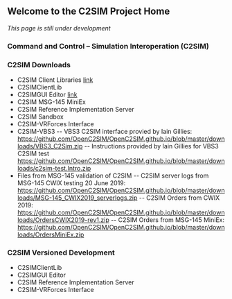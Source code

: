 ## Welcome to the C2SIM Project Home

_This page is still under development_

### Command and Control – Simulation Interoperation (C2SIM)

### C2SIM Downloads
- C2SIM Client Libraries [link](https://github.com/OpenC2SIM/c2sim/example)
- C2SIMClientLib
- C2SIMGUI Editor [link](https://github.com/OpenC2SIM/OpenC2SIM.github.io/raw/master/downloads/C2SIMGUIv2.8.8.zip)
- C2SIM MSG-145 MiniEx
- C2SIM Reference Implementation Server
- C2SIM Sandbox
- C2SIM-VRForces Interface
- C2SIM-VBS3
-- VBS3 C2SIM interface provied by Iain Gillies:
   https://github.com/OpenC2SIM/OpenC2SIM.github.io/blob/master/downloads/VBS3_C2Sim.zip
-- Instructions provided by Iain Gillies for VBS3 C2SIM test
   https://github.com/OpenC2SIM/OpenC2SIM.github.io/blob/master/downloads/c2sim-test.Intro.zip
- Files from MSG-145 validation of C2SIM
-- C2SIM server logs from MSG-145 CWIX testing 20 June 2019:
   https://github.com/OpenC2SIM/OpenC2SIM.github.io/blob/master/downloads/MSG-145_CWIX2019_serverlogs.zip
-- C2SIM Orders from CWIX 2019:
   https://github.com/OpenC2SIM/OpenC2SIM.github.io/blob/master/downloads/OrdersCWIX2019-rev1.zip
-- C2SIM Orders from MSG-145 MiniEx:
   https://github.com/OpenC2SIM/OpenC2SIM.github.io/blob/master/downloads/OrdersMiniEx.zip

### C2SIM Versioned Development
- C2SIMClientLib
- C2SIMGUI Editor
- C2SIM Reference Implementation Server
- C2SIM-VRForces Interface
